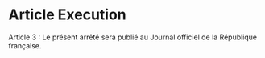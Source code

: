 # Article Execution

Article 3 : Le présent arrêté sera publié au Journal officiel de la République française.
